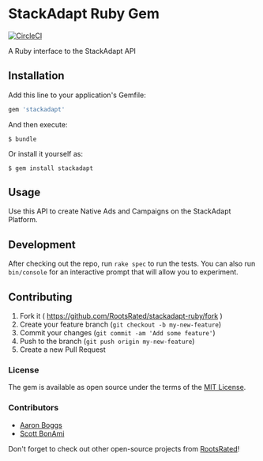 # StackAdapt Ruby Gem

[![CircleCI](https://circleci.com/gh/RootsRated/stackadapt-ruby.svg?style=svg&circle-token=e9300b1bdab6a080c3234c8b19ddfb6d5a829db1)](https://circleci.com/gh/RootsRated/stackadapt-ruby)

A Ruby interface to the StackAdapt API

## Installation

Add this line to your application's Gemfile:

```ruby
gem 'stackadapt'
```

And then execute:

    $ bundle

Or install it yourself as:

    $ gem install stackadapt

## Usage

Use this API to create Native Ads and Campaigns on the StackAdapt
Platform.

## Development

After checking out the repo, run `rake spec` to run the tests. You can also run `bin/console` for an interactive prompt that will allow you to experiment.

## Contributing

1. Fork it ( https://github.com/RootsRated/stackadapt-ruby/fork )
2. Create your feature branch (`git checkout -b my-new-feature`)
3. Commit your changes (`git commit -am 'Add some feature'`)
4. Push to the branch (`git push origin my-new-feature`)
5. Create a new Pull Request

### License

The gem is available as open source under the terms of the [MIT License](http://opensource.org/licenses/MIT).

### Contributors

- [Aaron Boggs](https://github.com/boggs)
- [Scott BonAmi](http://github.com/sbonami)

Don't forget to check out other open-source projects from
[RootsRated](http://github.com/RootsRated)!
